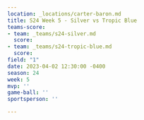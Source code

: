 ```yaml
---
location: _locations/carter-baron.md
title: S24 Week 5 - Silver vs Tropic Blue
teams-score:
- team: _teams/s24-silver.md
  score: 
- team: _teams/s24-tropic-blue.md
  score: 
field: "1"
date: 2023-04-02 12:30:00 -0400
season: 24
week: 5
mvp: ''
game-ball: ''
sportsperson: ''

---
```

